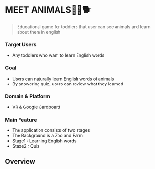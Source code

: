 # MEET ANIMALS🐏🐂🐕
> Educational game for toddlers that user can see animals and learn about them in english

### Target Users
  - Any toddlers who want to learn English words
  
### Goal
  - Users can naturally learn English words of animals
  - By answering quiz, users can review what they learned

### Domain & Platform
  - VR & Google Cardboard
  
### Main Feature
  - The application consists of two stages
  - The Background is a Zoo and Farm
  - Stage1 : Learning English words
  - Stage2 : Quiz

## Overview
